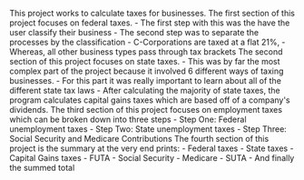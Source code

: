 This project works to calculate taxes for businesses. 
The first section of this project focuses on federal taxes. 
    - The first step with this was the have the user classify their business
    - The second step was to separate the processes by the classification
        - C-Corporations are taxed at a flat 21%,
        - Whereas, all other business types pass through tax brackets
The second section of this project focuses on state taxes. 
    - This was by far the most complex part of the project because it involved 6 different ways of taxing businesses. 
    - For this part it was really important to learn about all of the different state tax laws
    - After calculating the majority of state taxes, the program calculates capital gains taxes which are based off of a company's dividends. 
The third section of this project focuses on employment taxes which can be broken down into three steps
    - Step One: Federal unemployment taxes 
    - Step Two: State unemployment taxes
    - Step Three: Social Security and Medicare Contributions
The fourth section of this project is the summary at the very end prints:
    - Federal taxes
    - State taxes
    - Capital Gains taxes
    - FUTA
    - Social Security
    - Medicare
    - SUTA
    - And finally the summed total 
